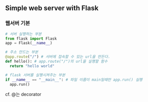 ## Simple web server with Flask

### 웹서버 기본

```python
# 서버 실행하는 부분
from flask import Flask
app = Flask(__name__)

# 주소 만드는 부분
@app.route("/") # 서버에 접속할 수 있는 url을 만든다.
def hello(): # app.route("/")의 url을 실행할 함수
  return "hello world"

# flask 서버를 실행시켜주는 부분
if __name__ == "__main__": # 파일 이름이 main일때만 app.run() 실행
  app.run()
```

cf. @는 decorator
